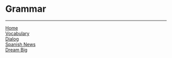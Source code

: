 <p>
<h1>Grammar</h1>
</p>



<hr>
<p><a href="index.html">Home</a><br />
 <a href="page2.html">Vocabulary</a><br />
<a href="page4.html">Dialog</a><br />
 <a href="page5.html">Spanish News</a><br />
<a href="page6.html">Dream Big</a></p>
